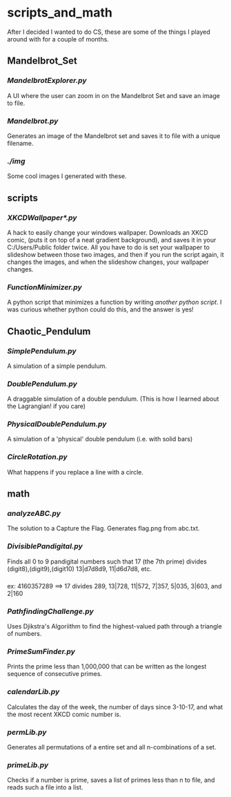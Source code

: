 # scripts_and_math
After I decided I wanted to do CS, these are some of the things I played around with for a couple of months.
###
## Mandelbrot_Set
### *MandelbrotExplorer.py*
A UI where the user can zoom in on the Mandelbrot Set and save an image to file.
### *Mandelbrot.py*
Generates an image of the Mandelbrot set and saves it to file with a unique filename.
### *./img*
Some cool images I generated with these.
###
## scripts
### _XKCDWallpaper*.py_
A hack to easily change your windows wallpaper. Downloads an XKCD comic, (puts it on top of a neat gradient background), and saves it in your C:/Users/Public folder twice. All you have to do is set your wallpaper to slideshow between those two images, and then if you run the script again, it changes the images, and when the slideshow changes, your wallpaper changes.
### *FunctionMinimizer.py*
A python script that minimizes a function by writing *another python script*. I was curious whether python could do this, and the answer is yes!
###
## Chaotic_Pendulum
### *SimplePendulum.py*
A simulation of a simple pendulum.
### *DoublePendulum.py*
A draggable simulation of a double pendulum. (This is how I learned about the Lagrangian! if you care)
### *PhysicalDoublePendulum.py*
A simulation of a 'physical' double pendulum (i.e. with solid bars)
### *CircleRotation.py*
What happens if you replace a line with a circle.
###
## math
### *analyzeABC.py*
The solution to a Capture the Flag. Generates flag.png from abc.txt.
### *DivisiblePandigital.py*
Finds all 0 to 9 pandigital numbers such that 17 (the 7th prime) divides (digit8),(digit9),(digit10) 13|d7d8d9, 11|d6d7d8, etc.
###
ex: 4160357289 ==> 17 divides 289, 13|728, 11|572, 7|357, 5|035, 3|603, and 2|160
### *PathfindingChallenge.py*
Uses Djikstra's Algoriithm to find the highest-valued path through a triangle of numbers.
### *PrimeSumFinder.py*
Prints the prime less than 1,000,000 that can be written as the longest sequence of consecutive primes.
### *calendarLib.py*
Calculates the day of the week, the number of days since 3-10-17, and what the most recent XKCD comic number is.
### *permLib.py*
Generates all permutations of a entire set and all n-combinations of a set.
### *primeLib.py*
Checks if a number is prime, saves a list of primes less than n to file, and reads such a file into a list.

